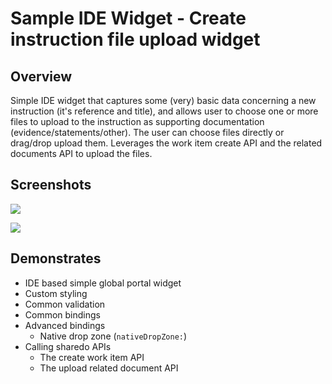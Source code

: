 # Sample IDE Widget - Create instruction file upload widget

## Overview
Simple IDE widget that captures some (very) basic data concerning a new instruction (it's reference and title), and allows user to choose one or more files to upload to the instruction as supporting documentation (evidence/statements/other). The user can choose files directly or drag/drop upload them. Leverages the work item create API and the related documents API to upload the files.

## Screenshots
![](/sharedo-tech/sharedo_ide/blob/main/CreateInstructionFileUpload/assets/CreateInstructionFileUpload/widget-1.png?raw=true)

![](/repository/CreateInstructionFileUpload/assets/widget-2.png?raw=true)


## Demonstrates
- IDE based simple global portal widget
- Custom styling
- Common validation
- Common bindings
- Advanced bindings
  - Native drop zone (`nativeDropZone:`)
- Calling sharedo APIs
  - The create work item API
  - The upload related document API


